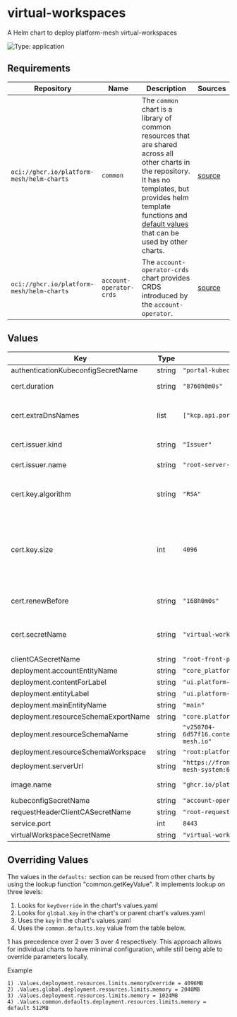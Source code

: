 # virtual-workspaces

A Helm chart to deploy platform-mesh virtual-workspaces

![Type: application](https://img.shields.io/badge/Type-application-informational?style=flat-square)

## Requirements

| Repository | Name | Description | Sources |
|------------|------|-------------|---------|
| `oci://ghcr.io/platform-mesh/helm-charts` | `common` | The `common` chart is a library of common resources that are shared across all other charts in the repository. It has no templates, but provides helm template functions and [default values](https://github.com/platform-mesh/helm-charts/blob/main/charts/common/values.yaml) that can be used by other charts. |[source](https://github.com/platform-mesh/helm-charts/tree/main/charts/common)|
| `oci://ghcr.io/platform-mesh/helm-charts` | `account-operator-crds` | The `account-operator-crds` chart provides CRDS introduced by the `account-operator`. |[source](https://github.com/platform-mesh/helm-charts/tree/main/charts/account-operator-crds)|
## Values
| Key | Type | Default | Description |
|-----|------|---------|-------------|
| authenticationKubeconfigSecretName | string | `"portal-kubeconfig"` |  |
| cert.duration | string | `"8760h0m0s"` | Certificate duration |
| cert.extraDnsNames | list | `["kcp.api.portal.dev.local"]` | Extra DNS names for the certificate |
| cert.issuer.kind | string | `"Issuer"` | Issuer reference |
| cert.issuer.name | string | `"root-server-ca"` | Issuer name |
| cert.key.algorithm | string | `"RSA"` | Key algorithm (e.g. RSA or ECDSA) |
| cert.key.size | int | `4096` | Key size (e.g. 2048, 3072, 4096 for RSA or 256, 384, 521 for ECDSA) |
| cert.renewBefore | string | `"168h0m0s"` | Certificate renew before |
| cert.secretName | string | `"virtual-workspaces-cert"` | Secret name to store the certificate |
| clientCASecretName | string | `"root-front-proxy-client-ca"` |  |
| deployment.accountEntityName | string | `"core_platform-mesh_io_account"` |  |
| deployment.contentForLabel | string | `"ui.platform-mesh.io/content-for"` |  |
| deployment.entityLabel | string | `"ui.platform-mesh.io/entity"` |  |
| deployment.mainEntityName | string | `"main"` |  |
| deployment.resourceSchemaExportName | string | `"core.platform-mesh.io"` |  |
| deployment.resourceSchemaName | string | `"v250704-6d57f16.contentconfigurations.ui.platform-mesh.io"` |  |
| deployment.resourceSchemaWorkspace | string | `"root:platform-mesh-system"` |  |
| deployment.serverUrl | string | `"https://frontproxy-front-proxy.platform-mesh-system:6443"` |  |
| image.name | string | `"ghcr.io/platform-mesh/virtual-workspaces"` | The image repository |
| kubeconfigSecretName | string | `"account-operator-kubeconfig"` |  |
| requestHeaderClientCASecretName | string | `"root-requestheader-client-ca"` |  |
| service.port | int | `8443` |  |
| virtualWorkspaceSecretName | string | `"virtual-workspaces-cert"` |  |

## Overriding Values

The values in the `defaults:` section can be reused from other charts by using the lookup function "common.getKeyValue". It implements lookup on three levels:

1. Looks for `keyOverride` in the chart's values.yaml
2. Looks for `global.key` in the chart's or parent chart's values.yaml
3. Uses the `key` in the chart's values.yaml
4. Uses the `common.defaults.key` value from the table below.

1 has precedence over 2 over 3 over 4 respectively. This approach allows for individual charts to have minimal configuration, while still being able to override parameters locally.

Example
```
1) .Values.deployment.resources.limits.memoryOverride = 4096MB
2) .Values.global.deployment.resources.limits.memory = 2048MB
3) .Values.deployment.resources.limits.memory = 1024MB
4) .Values.common.defaults.deployment.resources.limits.memory = default 512MB
```
